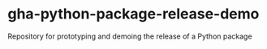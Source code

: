 # gha-python-package-release-demo
Repository for prototyping and demoing the release of a Python package
